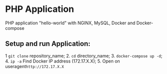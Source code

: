 # PHP Application
PHP application "hello-world" with NGINX, MySQL, Docker and Docker-compose

## Setup and run Application:

1 `git clone` repository_name;
2. `cd` directory_name; 
3. `docker-compose up -d`;
4. `ip -a` Find Docker IP address (172.17.X.X);
5. Open on useragent`http://172.17.X.X` 
